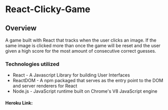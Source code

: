 # React-Clicky-Game

## Overview
A game built with React that tracks when the user clicks an image. If the same image is clicked more than once the game will be reset and the user given a high score for the most amount of consecutive correct guesses. 

### Technologies utilized
* React - A Javascript Library for building User Interfaces
* ReactDOM - A npm packaged that serves as the entry point to the DOM and server renderers for React
* Node.js - JavaScript runtime built on Chrome's V8 JavaScript engine

#### Heroku Link: 